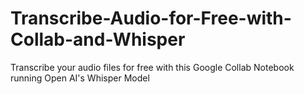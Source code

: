 # Transcribe-Audio-for-Free-with-Collab-and-Whisper
Transcribe your audio files for free with this Google Collab Notebook running Open AI's Whisper Model
